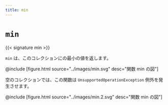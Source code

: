 ```yaml
---
title: min
---
```


# `min`

{{< signature min >}}

`min` は、このコレクションにの最小の値を返します。

@include [figure.html source="../images/min.svg" desc="関数 min の図"]

空のコレクションでは、この関数は `UnsupportedOperationException` 例外を発生させます。

@include [figure.html source="../images/min.2.svg" desc="関数 min の図"]
